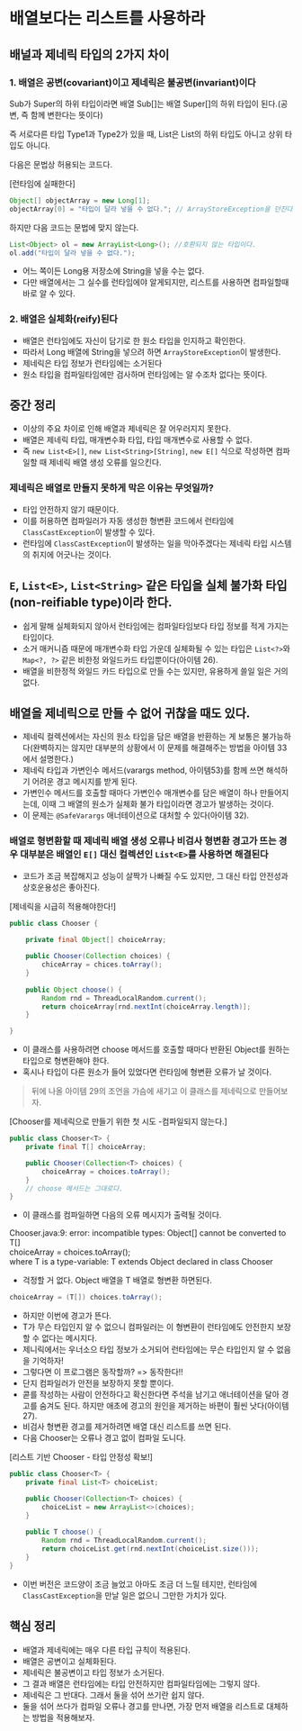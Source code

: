 # 배열보다는 리스트를 사용하라

## 배널과 제네릭 타입의 2가지 차이

### 1. 배열은 공변(covariant)이고 제네릭은 불공변(invariant)이다
Sub가 Super의 하위 타입이라면 배열 Sub[]는 배열 Super[]의 하위 타입이 된다.(공변, 즉 함께 변한다는 뜻이다)
  
즉 서로다른 타입 Type1과 Type2가 있을 때, List<Type1>은 List<Type2>의 하위 타입도 아니고 상위 타입도 아니다.
  
다음은 문법상 허용되는 코드다.

[런타임에 실패한다]
```java
Object[] objectArray = new Long[1];
objectArray[0] = "타입이 달라 넣을 수 없다."; // ArrayStoreException을 던진다.
```
  
하지만 다음 코드는 문법에 맞지 않는다.
```java
List<Object> ol = new ArrayList<Long>(); //호환되지 않는 타입이다.
ol.add("타입이 달라 넣을 수 없다.");
```
  
- 어느 쪽이든 Long용 저장소에 String을 넣을 수는 없다.
- 다만 배열에서는 그 실수를 런타임에야 알게되지만, 리스트를 사용하면 컴파일할때 바로 알 수 있다.
  
### 2. 배열은 실체화(reify)된다

- 배열은 런타임에도 자신이 담기로 한 원소 타입을 인지하고 확인한다.
- 따라서 Long 배열에 String을 넣으려 하면 `ArrayStoreException`이 발생한다.
- 제네릭은 타입 정보가 런타임에는 소거된다
- 원소 타입을 컴파일타임에만 검사하며 런타임에는 알 수조차 없다는 뜻이다.

## 중간 정리

- 이상의 주요 차이로 인해 배열과 제네릭은 잘 어우러지지 못한다.
- 배열은 제네릭 타입, 매개변수화 타입, 타입 매개변수로 사용할 수 없다.
- 즉 `new List<E>[]`, `new List<String>[String]`, `new E[]` 식으로 작성하면 컴파일할 때 제네릭 배열 생성 오류를 일으킨다.

### 제네릭은 배열로 만들지 못하게 막은 이유는 무엇일까?
- 타입 안전하지 않기 때문이다.
- 이를 허용하면 컴파일러가 자동 생성한 형변환 코드에서 런타임에 `ClassCastException`이 발생할 수 있다.
- 런타임에 `ClassCastException`이 발생하는 일을 막아주겠다는 제네릭 타입 시스템의 취지에 어긋나는 것이다.

## `E`, `List<E>`, `List<String>` 같은 타입을 실체 불가화 타입(non-reifiable type)이라 한다.

- 쉽게 말해 실체화되지 않아서 런타임에는 컴파일타임보다 타입 정보를 적게 가지는 타입이다.
- 소거 매커니즘 때문에 매개변수화 타입 가운데 실체화될 수 있는 타입은 `List<?>`와 `Map<?, ?>` 같은 비한정 와일드카드 타입뿐이다(아이템 26).
- 배열을 비한정적 와일드 카드 타입으로 만들 수는 있지만, 유용하게 쓸일 일은 거의 없다.

## 배열을 제네릭으로 만들 수 없어 귀찮을 때도 있다.

- 제네릭 컬렉션에서는 자신의 원소 타입을 담은 배열을 반환하는 게 보통은 불가능하다(완벽하지는 않지만 대부분의 상황에서 이 문제를 해결해주는 방법을 아이템 33에서 설명한다.)
- 제네릭 타입과 가변인수 메서드(varargs method, 아이템53)를 함께 쓰면 해석하기 어려운 경고 메시지를 받게 된다.
- 가변인수 메서드를 호출할 때마다 가변인수 매개변수를 담은 배열이 하나 만들어지는데, 이때 그 배열의 원소가 실체화 불가 타입이라면 경고가 발생하는 것이다.
- 이 문제는 `@SafeVarargs` 애너테이션으로 대처할 수 있다(아이템 32).

### 배열로 형변환할 때 제네릭 배열 생성 오류나 비검사 형변환 경고가 뜨는 경우 대부분은 배열인 `E[]` 대신 컬렉션인 `List<E>`를 사용하면 해결된다

- 코드가 조금 복잡해지고 성능이 살짝가 나빠질 수도 있지만, 그 대신 타입 안전성과 상호운용성은 좋아진다.

[제네릭을 시급히 적용해야한다!]
```java
public class Chooser {

	private final Object[] choiceArray;
	
	public Chooser(Collection choices) {
		chiceArray = chices.toArray();
	}
	
	public Object choose() {
		Random rnd = ThreadLocalRandom.current();
		return choiceArray[rnd.nextInt(choiceArray.length)];
	}

}
```

- 이 클래스를 사용하려면 choose 메서드를 호출할 때마다 반환된 Object를 원하는 타입으로 형변환해야 한다.
- 혹시나 타입이 다른 원소가 들어 있었다면 런타임에 형변환 오류가 날 것이다.
> 뒤에 나올 아이템 29의 조언을 가슴에 새기고 이 클래스를 제네릭으로 만들어보자.

[Chooser를 제네릭으로 만들기 위한 첫 시도 -컴파일되지 않는다.]
```java
public class Chooser<T> {
	private final T[] choiceArray;

	public Chooser(Collection<T> choices) {
		choiceArray = choices.toArray();
	}
	// choose 메서드는 그대로다.
}
```

- 이 클래스를 컴파일하면 다음의 오류 메시지가 출력될 것이다.

Chooser.java:9: error: incompatible types: Object[] cannot be converted to T[]  
choiceArray = choices.toArray();  
where T is a type-variable: T extends Object declared in class Chooser
  
- 걱정할 거 없다. Object 배열을 T 배열로 형변환 하면된다.
```java
choiceArray = (T[]) choices.toArray();
```

- 하지만 이번에 경고가 뜬다.
- T가 무슨 타입인지 알 수 없으니 컴파일러는 이 형변환이 런타임에도 안전한지 보장할 수 없다는 메시지다.
- 제니릭에서는 우너소으 타입 정보가 소거되어 런타임에는 무슨 타입인지 알 수 없음을 기억하자!
- 그렇다면 이 프로그램은 동작할까? => 동작한다!!
- 단지 컴파일러가 안전을 보장하지 못할 뿐이다.
- 콛를 작성하는 사람이 안전하다고 확신한다면 주석을 남기고 애너테이션을 달아 경고를 숨겨도 된다. 하지만 애초에 경고의 원인을 제거하는 바편이 훨씬 낫다(아이템 27).
- 비검사 형변환 경고를 제거하려면 배열 대신 리스트를 쓰면 된다.
- 다음 Chooser는 오류나 경고 없이 컴파일 도니다.

[리스트 기반 Chooser - 타입 안정성 확보!]
```java
public class Chooser<T> {
	private final List<T> choiceList;

	public Chooser(Collection<T> choices) {
		choiceList = new ArrayList<>(choices);
	}
	
	public T choose() {
		Random rnd = ThreadLocalRandom.current();
		return choiceList.get(rnd.nextInt(choiceList.size()));
	}
}
```

- 이번 버전은 코드양이 조금 늘었고 아마도 조금 더 느릴 테지만, 런타임에 `ClassCastException`을 만날 일은 없으니 그만한 가치가 있다.

## 핵심 정리

- 배열과 제네릭에는 매우 다른 타입 규칙이 적용된다.
- 배열은 공변이고 실체화된다.
- 제네릭은 불공변이고 타입 정보가 소거된다.
- 그 결과 배열은 런타임에는 타입 안전하지만 컴파일타임에는 그렇지 않다.
- 제네릭은 그 반대다. 그래서 둘을 섞어 쓰기란 쉽지 않다.
- 둘을 섞어 쓰다가 컴파일 오류나 경고를 만나면, 가장 먼저 배열을 리스트로 대체하는 방법을 적용해보자.